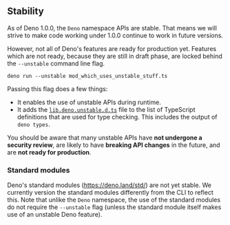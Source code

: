 ## Stability

As of Deno 1.0.0, the `Deno` namespace APIs are stable. That means we will
strive to make code working under 1.0.0 continue to work in future versions.

However, not all of Deno's features are ready for production yet. Features which
are not ready, because they are still in draft phase, are locked behind the
`--unstable` command line flag.

```shell
deno run --unstable mod_which_uses_unstable_stuff.ts
```

Passing this flag does a few things:

- It enables the use of unstable APIs during runtime.
- It adds the
  [`lib.deno.unstable.d.ts`](https://doc.deno.land/https/raw.githubusercontent.com/denoland/deno/master/cli/js/lib.deno.unstable.d.ts)
  file to the list of TypeScript definitions that are used for type checking.
  This includes the output of `deno types`.

You should be aware that many unstable APIs have **not undergone a security
review**, are likely to have **breaking API changes** in the future, and are
**not ready for production**.

### Standard modules

Deno's standard modules (https://deno.land/std/) are not yet stable. We
currently version the standard modules differently from the CLI to reflect this.
Note that unlike the `Deno` namespace, the use of the standard modules do not
require the `--unstable` flag (unless the standard module itself makes use of an
unstable Deno feature).
